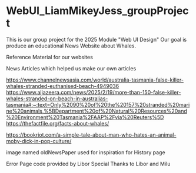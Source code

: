 # WebUI_LiamMikeyJess_groupProject
This is our group project for the 2025 Module "Web UI Design"
Our goal is produce an educational News Website about Whales.

Reference Material for our websites

News Articles which helped us make our own articles 

https://www.channelnewsasia.com/world/australia-tasmania-false-killer-whales-stranded-euthanised-beach-4949036
https://www.aljazeera.com/news/2025/2/19/more-than-150-false-killer-whales-stranded-on-beach-in-australias-tasmania#:~:text=Only%2090%20of%20the%20157%20stranded%20marine%20animals,%5BDepartment%20of%20Natural%20Resources%20and%20Environment%20Tasmania%2FAAP%2Fvia%20Reuters%5D
https://thefactfile.org/facts-about-whales/

https://bookriot.com/a-simple-tale-about-man-who-hates-an-animal-moby-dick-in-pop-culture/

image named oldNewsPaper used for inspiration for History page


Error Page code provided by Libor
Special Thanks to Libor and Milu